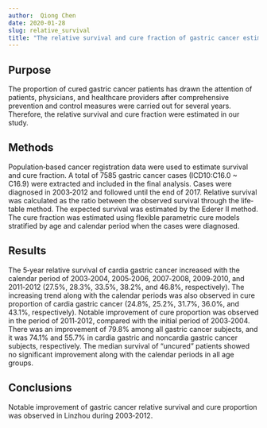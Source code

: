 ```yaml
---
author:  Qiong Chen
date: 2020-01-28
slug: relative_survival
title: "The relative survival and cure fraction of gastric cancer estimated through flexible parametric models using data from population‐based cancer registration during 2003‐2012 in Linzhou, China"
---
```


## Purpose
The proportion of cured gastric cancer patients has drawn the attention of patients, physicians, and healthcare providers 
after comprehensive prevention and control measures were 
carried out for several years. Therefore, the relative survival and cure fraction were estimated in our study.

## Methods
Population‐based cancer registration data were used to estimate survival and cure fraction. 
A total of 7585 gastric cancer cases (ICD10:C16.0 ~ C16.9) were extracted and included in the final analysis. 
Cases were diagnosed in 2003‐2012 and followed until the end of 2017. 
Relative survival was calculated as the ratio between the observed survival through the life‐table method. 
The expected survival was estimated by the Ederer II method. 
The cure fraction was estimated using flexible parametric cure models stratified by age and calendar period when the cases were diagnosed.

## Results
The 5‐year relative survival of cardia gastric cancer increased with the calendar period of 2003‐2004, 2005‐2006, 2007‐2008, 2009‐2010, and 2011‐2012 (27.5%, 28.3%, 33.5%, 38.2%, and 46.8%, respectively). 
The increasing trend along with the calendar periods was also observed in cure proportion of cardia gastric cancer (24.8%, 25.2%, 31.7%, 36.0%, and 43.1%, respectively). 
Notable improvement of cure proportion was observed in the period of 2011‐2012, compared with the initial period of 2003‐2004. 
There was an improvement of 79.8% among all gastric cancer subjects, and it was 74.1% and 55.7% in cardia gastric and noncardia gastric cancer subjects, respectively. 
The median survival of “uncured” patients showed no significant improvement along with the calendar periods in all age groups.

## Conclusions
Notable improvement of gastric cancer relative survival and cure proportion was observed in Linzhou during 2003‐2012.